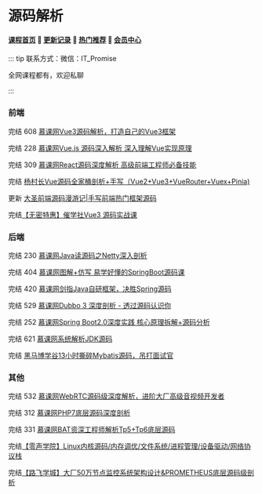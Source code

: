 # 源码解析

#### [**课程首页**](../../README.md) 💖 [**更新记录**](./gxjl-2023.md) 💖 [**热门推荐**](./rmtj.md) 💖 [**会员中心**](./vip.md)

::: tip
联系方式：微信：IT_Promise

全网课程都有，欢迎私聊

 

:::

### 前端

完结 608 [慕课网Vue3源码解析，打造自己的Vue3框架](https://coding.imooc.com/class/608.html)

完结 228 [ 慕课网Vue.js 源码深入解析 深入理解Vue实现原理](https://coding.imooc.com/class/228.html)

完结 309 [慕课网React源码深度解析 高级前端工程师必备技能](https://coding.imooc.com/class/309.html)

完结 [杨村长Vue源码全家桶剖析+手写（Vue2+Vue3+VueRouter+Vuex+Pinia)](https://appwhrkrsz84443.pc.xiaoe-tech.com/detail/p_62b4e11be4b0a51feef6bb4f/8)

更新 [大圣前端源码漫游记|手写前端热门框架源码](https://appx496fyc38425.h5.xiaoeknow.com/v1/goods/goods_detail/p_629387e7e4b0cedf38b84f3)

完结[【无密特惠】催学社Vue3 源码实战课](https://appewiejl9g3764.h5.xiaoeknow.com/v1/goods/goods_detail/p_61fb595ce4b0beaee4275e1e)

### 后端

完结 230 [慕课网Java读源码之Netty深入剖析](https://coding.imooc.com/class/230.html)

完结 404 [慕课网图解+仿写 易学好懂的SpringBoot源码课](https://coding.imooc.com/class/404.html)

完结 420 [慕课网剑指Java自研框架，决胜Spring源码](https://coding.imooc.com/class/420.html)

完结 529 [慕课网Dubbo 3 深度剖析 - 透过源码认识你](https://coding.imooc.com/class/529.html)

完结 252 [慕课网Spring Boot2.0深度实践 核心原理拆解+源码分析](https://coding.imooc.com/class/252.html)

完结 621 [慕课网系统解析JDK源码](https://coding.imooc.com/class/621.html)

完结 [黑马博学谷13小时撕碎Mybatis源码，吊打面试官](https://www.boxuegu.com/course/detail-5258.html)

### 其他

完结 532 [慕课网WebRTC源码级深度解析，进阶大厂高级音视频开发者](https://coding.imooc.com/class/532.html)

完结 312 [慕课网PHP7底层源码深度剖析](https://coding.imooc.com/class/312.html)

完结 331 [慕课网BAT资深工程师解析Tp5+Tp6底层源码](https://coding.imooc.com/class/331.html)

完结[【零声学院】Linux内核源码/内存调优/文件系统/进程管理/设备驱动/网络协议栈](https://ke.qq.com/course/3294666)

完结[【路飞学城】大厂50万节点监控系统架构设计&PROMETHEUS底层源码级剖析](https://www.luffycity.com/light-course)

